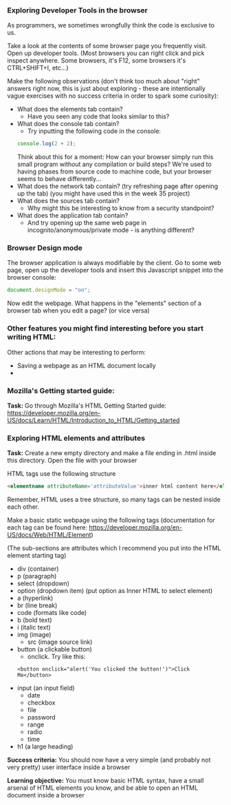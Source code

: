 

### Exploring Developer Tools in the browser

As programmers, we sometimes wrongfully think the code is exclusive to us.

Take a look at the contents of some browser page you frequently visit. Open up developer tools. (Most browsers you can right click and pick inspect anywhere. Some browsers, it's F12, some browsers it's CTRL+SHIFT+I, etc...)

Make the following observations (don't think too much about "right" answers right now, this is just about exploring - these are intentionally vague exercises with no success criteria in order to spark some curiosity):
- What does the elements tab contain?
    - Have you seen any code that looks similar to this?
- What does the console tab contain?
    - Try inputting the following code in the console:
    ```js
    console.log(2 + 2);
    ```
    Think about this for a moment: How can your browser simply run this small program without any compilation or build steps? We're used to having phases from source code to machine code, but your browser seems to behave differently...
- What does the network tab contain? (try refreshing page after opening up the tab) (you might have used this in the week 35 project)
- What does the sources tab contain?
    - Why might this be interesting to know from a security standpoint?
- What does the application tab contain?
    - And try opening up the same web page in incognito/anonymous/private mode - is anything different?



### Browser Design mode

The browser application is always modifiable by the client.
Go to some web page, open up the developer tools and insert this Javascript snippet into the browser console:

```js
document.designMode = "on";
```

Now edit the webpage.
What happens in the "elements" section of a browser tab when you edit a page? (or vice versa)

### Other features you might find interesting before you start writing HTML:

Other actions that may be interesting to perform:
- Saving a webpage as an HTML document locally
- 


### Mozilla's Getting started guide:

**Task:** Go through Mozilla's HTML Getting Started guide:
https://developer.mozilla.org/en-US/docs/Learn/HTML/Introduction_to_HTML/Getting_started

### Exploring HTML elements and attributes

**Task:** Create a new empty directory and make a file ending in .html inside this directory. Open the file with your browser 

HTML tags use the following structure

```html
<elementname attributeName='attributeValue'>inner html content here</elementname>
```

Remember, HTML uses a tree structure, so many tags can be nested inside each other.

Make a basic static webpage using the following tags
(documentation for each tag can be found here: https://developer.mozilla.org/en-US/docs/Web/HTML/Element)

(The sub-sections are attributes which I recommend you put into the HTML element starting tag)

- div (container)
- p (paragraph)
- select (dropdown)
- option (dropdown item) (put option as Inner HTML to select element)
- a (hyperlink)
- br (line break)
- code (formats like code)
- b (bold text)
- i (italic text)
- img (image)
    - src (image source link)
- button (a clickable button)
    - onclick. Try like this:
    ```
    <button onclick="alert('You clicked the button!')">Click Me</button>
    ```
- input (an input field)
    - date
    - checkbox
    - file
    - password
    - range
    - radio
    - time
- h1 (a large heading)

**Success criteria:** You should now have a very simple (and probably not very pretty) user interface inside a browser

**Learning objective:** You must know basic HTML syntax, have a small arsenal of HTML elements you know, and be able to open an HTML document inside a browser

